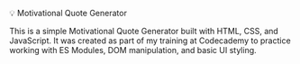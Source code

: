 💡 Motivational Quote Generator


This is a simple Motivational Quote Generator built with HTML, CSS, and JavaScript.
It was created as part of my training at Codecademy to practice working with ES Modules, DOM manipulation, and basic UI styling.
